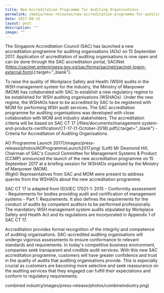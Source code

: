 ```yaml
---
title: New Accreditation Programme for Auditing Organisations
permalink: /media/news-releases/new-accreditation-programme-for-auditing-organisations/
date: 2017-09-15
layout: post
description: ""
image: ""
---
```

The Singapore Accreditation Council (SAC) has launched a new accreditation programme for auditing organisations (AOs) on 15 September 2017. Application of accreditation of auditing organisations is now open and can be done through the SAC accreditation portal, SACiNet (https://sacinet.enterprisesg.gov.sg/sac/forms/sacinet/sacinet-logon-external.form){:target="\_blank"}.
 
To raise the quality of Workplace Safety and Health (WSH) audits in the WSH management system for the industry, the Ministry of Manpower (MOM) has collaborated with SAC to establish a new regulatory regime to be established for WSH auditing organisations (WSHAOs). Under the new regime, the WSHAOs have to be accredited by SAC to be registered with MOM for performing WSH audit services. The SAC accreditation programme for auditing organisations was developed with close collaboration with MOM and industry stakeholders. The accreditation criteria will be based on SAC CT 17
(/files/documents/management-system-and-products-certification/CT-17-(1-October-2018).pdf){:target="\_blank"} - Criteria for Accreditation of Auditing Organisations.

AO Programme Launch 2017(/images/press-release/photos/AOProgrammeLaunch2017.png)
(Left) Mr Desmond Hill, Chairman of SAC's Council Committee for Management Systems & Product (CCMP) announced the launch of the new accreditation programme on 15 September 2017 at a briefing session for WSHAOs organised by the Ministry of Manpower (MOM).  
(Right) Representatives from SAC and MOM were present to address queries from the WSHAOs about the new accreditation programme.

SAC CT 17 is adapted from ISO/IEC 17021-1: 2015 - Conformity assessment - Requirements for bodies providing audit and certification of management systems - Part 1: Requirements. It also defines the requirements for the conduct of audits by competent auditors to be performed professionally. The mandatory WSH management system audits stipulated by Workplace Safety and Health Act and its regulations are incorporated in Appendix 1 of SAC CT 17.
 
Accreditation provides formal recognition of the integrity and competence of auditing organisations. SAC-accredited auditing organisations will undergo vigorous assessments to ensure conformance to relevant standards and requirements. In today's competitive business environment, companies seek transparent and credible audit services. With this new SAC accreditation programme, customers will have greater confidence and trust in the quality of audits that auditing organisations provide. This is especially crucial as customers are becoming more selective and seek reassurance on the auditing services that they engaged can fulfill their expectations and conform to regulatory requirements.

combined industry/images/press-release/photos/combineindustry.png)